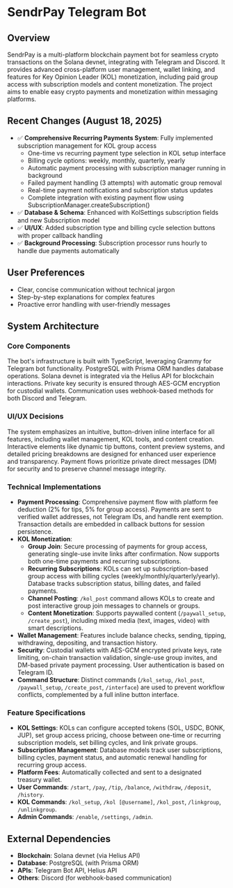 # SendrPay Telegram Bot

## Overview
SendrPay is a multi-platform blockchain payment bot for seamless crypto transactions on the Solana devnet, integrating with Telegram and Discord. It provides advanced cross-platform user management, wallet linking, and features for Key Opinion Leader (KOL) monetization, including paid group access with subscription models and content monetization. The project aims to enable easy crypto payments and monetization within messaging platforms.

## Recent Changes (August 18, 2025)
- ✅ **Comprehensive Recurring Payments System**: Fully implemented subscription management for KOL group access
  - One-time vs recurring payment type selection in KOL setup interface
  - Billing cycle options: weekly, monthly, quarterly, yearly
  - Automatic payment processing with subscription manager running in background
  - Failed payment handling (3 attempts) with automatic group removal
  - Real-time payment notifications and subscription status updates
  - Complete integration with existing payment flow using SubscriptionManager.createSubscription()
- ✅ **Database & Schema**: Enhanced with KolSettings subscription fields and new Subscription model
- ✅ **UI/UX**: Added subscription type and billing cycle selection buttons with proper callback handling
- ✅ **Background Processing**: Subscription processor runs hourly to handle due payments automatically

## User Preferences
- Clear, concise communication without technical jargon
- Step-by-step explanations for complex features
- Proactive error handling with user-friendly messages

## System Architecture

### Core Components
The bot's infrastructure is built with TypeScript, leveraging Grammy for Telegram bot functionality. PostgreSQL with Prisma ORM handles database operations. Solana devnet is integrated via the Helius API for blockchain interactions. Private key security is ensured through AES-GCM encryption for custodial wallets. Communication uses webhook-based methods for both Discord and Telegram.

### UI/UX Decisions
The system emphasizes an intuitive, button-driven inline interface for all features, including wallet management, KOL tools, and content creation. Interactive elements like dynamic tip buttons, content preview systems, and detailed pricing breakdowns are designed for enhanced user experience and transparency. Payment flows prioritize private direct messages (DM) for security and to preserve channel message integrity.

### Technical Implementations
- **Payment Processing**: Comprehensive payment flow with platform fee deduction (2% for tips, 5% for group access). Payments are sent to verified wallet addresses, not Telegram IDs, and handle rent exemption. Transaction details are embedded in callback buttons for session persistence.
- **KOL Monetization**:
    - **Group Join**: Secure processing of payments for group access, generating single-use invite links after confirmation. Now supports both one-time payments and recurring subscriptions.
    - **Recurring Subscriptions**: KOLs can set up subscription-based group access with billing cycles (weekly/monthly/quarterly/yearly). Database tracks subscription status, billing dates, and failed payments.
    - **Channel Posting**: `/kol_post` command allows KOLs to create and post interactive group join messages to channels or groups.
    - **Content Monetization**: Supports paywalled content (`/paywall_setup`, `/create_post`), including mixed media (text, images, video) with smart descriptions.
- **Wallet Management**: Features include balance checks, sending, tipping, withdrawing, depositing, and transaction history.
- **Security**: Custodial wallets with AES-GCM encrypted private keys, rate limiting, on-chain transaction validation, single-use group invites, and DM-based private payment processing. User authentication is based on Telegram ID.
- **Command Structure**: Distinct commands (`/kol_setup`, `/kol_post`, `/paywall_setup`, `/create_post`, `/interface`) are used to prevent workflow conflicts, complemented by a full inline button interface.

### Feature Specifications
- **KOL Settings**: KOLs can configure accepted tokens (SOL, USDC, BONK, JUP), set group access pricing, choose between one-time or recurring subscription models, set billing cycles, and link private groups.
- **Subscription Management**: Database models track user subscriptions, billing cycles, payment status, and automatic renewal handling for recurring group access.
- **Platform Fees**: Automatically collected and sent to a designated treasury wallet.
- **User Commands**: `/start`, `/pay`, `/tip`, `/balance`, `/withdraw`, `/deposit`, `/history`.
- **KOL Commands**: `/kol_setup`, `/kol [@username]`, `/kol_post`, `/linkgroup`, `/unlinkgroup`.
- **Admin Commands**: `/enable`, `/settings`, `/admin`.

## External Dependencies
- **Blockchain**: Solana devnet (via Helius API)
- **Database**: PostgreSQL (with Prisma ORM)
- **APIs**: Telegram Bot API, Helius API
- **Others**: Discord (for webhook-based communication)